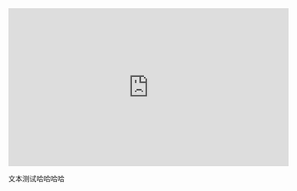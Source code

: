 <iframe width="560" height="315" src="https://www.youtube.com/embed/ITiiuBNVue0" title="YouTube video player" frameborder="0" allow="accelerometer; autoplay; clipboard-write; encrypted-media; gyroscope; picture-in-picture" allowfullscreen></iframe>

文本测试哈哈哈哈
